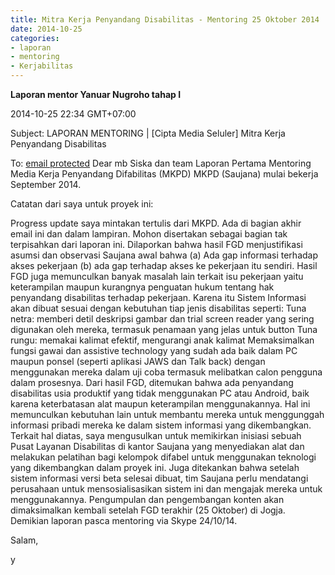```yaml
---
title: Mitra Kerja Penyandang Disabilitas - Mentoring 25 Oktober 2014
date: 2014-10-25
categories:
- laporan
- mentoring
- Kerjabilitas
---
```


**Laporan mentor Yanuar Nugroho tahap I**

2014-10-25 22:34 GMT+07:00 

Subject: LAPORAN MENTORING | [Cipta Media Seluler] Mitra Kerja Penyandang Disabilitas 

To: [email protected](http://wiki.ciptamedia.org/cdn-cgi/l/email-protection) Dear mb Siska dan team Laporan Pertama Mentoring Media Kerja Penyandang Difabilitas (MKPD) MKPD (Saujana) mulai bekerja September 2014. 

Catatan dari saya untuk proyek ini:

Progress update saya mintakan tertulis dari MKPD. Ada di bagian akhir email ini dan dalam lampiran. Mohon disertakan sebagai bagian tak terpisahkan dari laporan ini.
Dilaporkan bahwa hasil FGD menjustifikasi asumsi dan observasi Saujana awal bahwa (a) Ada gap informasi terhadap akses pekerjaan (b) ada gap terhadap akses ke pekerjaan itu sendiri. Hasil FGD juga memunculkan banyak masalah lain terkait isu pekerjaan yaitu keterampilan maupun kurangnya penguatan hukum tentang hak penyandang disabilitas terhadap pekerjaan.
Karena itu Sistem Informasi akan dibuat sesuai dengan kebutuhan tiap jenis disabilitas seperti:
Tuna netra: memberi detil deskripsi gambar dan trial screen reader yang sering digunakan oleh mereka, termasuk penamaan yang jelas untuk button
Tuna rungu: memakai kalimat efektif, mengurangi anak kalimat
Memaksimalkan fungsi gawai dan assistive technology yang sudah ada baik dalam PC maupun ponsel (seperti aplikasi JAWS dan Talk back) dengan menggunakan mereka dalam uji coba termasuk melibatkan calon pengguna dalam prosesnya.
Dari hasil FGD, ditemukan bahwa ada penyandang disabilitas usia produktif yang tidak menggunakan PC atau Android, baik karena keterbatasan alat maupun keterampilan menggunakannya. Hal ini memunculkan kebutuhan lain untuk membantu mereka untuk menggunggah informasi pribadi mereka ke dalam sistem informasi yang dikembangkan.
Terkait hal diatas, saya mengusulkan untuk memikirkan inisiasi sebuah Pusat Layanan Disabilitas di kantor Saujana yang menyediakan alat dan melakukan pelatihan bagi kelompok difabel untuk menggunakan teknologi yang dikembangkan dalam proyek ini. Juga ditekankan bahwa setelah sistem informasi versi beta selesai dibuat, tim Saujana perlu mendatangi perusahaan untuk mensosialisasikan sistem ini dan mengajak mereka untuk menggunakannya. Pengumpulan dan pengembangan konten akan dimaksimalkan kembali setelah FGD terakhir (25 Oktober) di Jogja. Demikian laporan pasca mentoring via Skype 24/10/14. 

Salam, 

y
